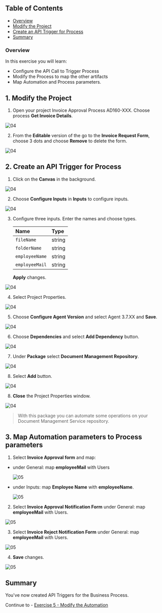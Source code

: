 ## Table of Contents
 - [Overview](#overview)
 - [Modify the Project](#modifyProject)
 - [Create an API Trigger for Process](#configureInputs)
 - [Summary](#summary)

### Overview <a name="overview"></a>

In this exercise you will learn:

- Configure the API Call to Trigger Process
- Modify the Process to map the other artifacts
- Map Automation and Process parameters.

## 1. Modify the Project <a name="modifyProject"></a>

1. Open your project Invoice Approval Process AD160-XXX. Choose process **Get Invoice Details**.

 ![04](./images//005.png)

2. From the **Editable** version of the go to the **Invoice Request Form**, choose 3 dots and choose **Remove** to delete the form.

 ![04](./images//006.png)

## 2. Create an API Trigger for Process <a name="configureInputs"></a>

1. Click on the **Canvas** in the background.

 ![04](./images/007a.png)

2. Choose **Configure Inputs** in **Inputs** to configure inputs.

 ![04](./images/008a.png)

3. Configure three inputs. Enter the names and choose types.

    |  **Name**    | **Type**
    |  :------------- | :-------------
    |  `fileName`       | string
    |  `folderName`     | string
    |  `employeeName`   | string
    |  `employeeMail`   | string

    **Apply** changes.

 ![04](./images/009a.png)

4. Select Project Properties.

 ![04](./images/011a.png)

5. Choose **Configure Agent Version** and select Agent 3.7.XX and **Save**.

 ![04](./images/012a.png)

6. Choose **Dependencies** and select **Add Dependency** button.

 ![04](./images/013.png)

7. Under **Package** select **Document Management Repository**.

 ![04](./images/014.png)

8. Select **Add** button.

 ![04](./images/015a.png)

8. **Close** the Project Properties window.

 ![04](./images/015b.png)

> With this package you can automate some operations on your Document Management Service repository.

## 3. Map Automation parameters to Process parameters <a name="mapParameters"></a>

1. Select **Invoice Approval form** and map:
- under General: map **employeeMail** with Users

  ![05](./images/025.png)

- under Inputs: map **Employee Name** with **employeeName**.

  ![05](./images/025a.png)

2. Select **Invoice Approval Notification Form** under General: map **employeeMail** with Users.

  ![05](./images/027.png)

3. Select **Invoice Reject Notification Form** under General: map **employeeMail** with Users.

  ![05](./images/028.png)

4. **Save** changes.

  ![05](./images/026.png)

## Summary <a name="summary"></a>

You've now created API Triggers for the Business Process.

Continue to - [Exercise 5 - Modify the Automation](../5_Modify-automation/Modify-automation.md)
